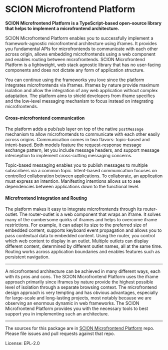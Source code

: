 SCION Microfrontend Platform
============================

**SCION Microfrontend Platform is a TypeScript-based open-source library that helps to implement a microfrontend architecture.**

SCION Microfrontend Platform enables you to successfully implement a framework-agnostic microfrontend architecture using iframes. It provides you fundamental APIs for microfrontends to communicate with each other across origin, allows embedding microfrontends using a web component and enables routing between microfrontends. SCION Microfrontend Platform is a lightweight, web stack agnostic library that has no user-facing components and does not dictate any form of application structure.

You can continue using the frameworks you love since the platform integrates microfrontends via iframes. Iframes by nature provide maximum isolation and allow the integration of any web application without complex adaptation. The platform aims to shield developers from iframe specifics and the low-level messaging mechanism to focus instead on integrating microfrontends.

#### Cross-microfrontend communication

The platform adds a pub/sub layer on top of the native `postMessage` mechanism to allow microfrontends to communicate with each other easily across origins. Communication comes in two flavors: topic-based and intent-based. Both models feature the request-response message exchange pattern, let you include message headers, and support message interception to implement cross-cutting messaging concerns.

Topic-based messaging enables you to publish messages to multiple subscribers via a common topic. Intent-based communication focuses on controlled collaboration between applications. To collaborate, an application must express an intention. Manifesting intentions allows us to see dependencies between applications down to the functional level.

#### Microfrontend Integration and Routing

The platform makes it easy to integrate microfrontends through its router-outlet. The router-outlet is a web component that wraps an iframe. It solves many of the cumbersome quirks of iframes and helps to overcome iframe restrictions. For example, it can adapt its size to the preferred size of embedded content, supports keyboard event propagation and allows you to pass contextual data to embedded content. Using the router, you control which web content to display in an outlet. Multiple outlets can display different content, determined by different outlet names, all at the same time. Routing works across application boundaries and enables features such as persistent navigation.

***
A microfrontend architecture can be achieved in many different ways, each with its pros and cons. The SCION Microfrontend Platform uses the iframe approach primarily since iframes by nature provide the highest possible level of isolation through a separate browsing context. The microfrontend design approach is very tempting and has obvious advantages, especially for large-scale and long-lasting projects, most notably because we are observing an enormous dynamic in web frameworks. The SCION Microfrontend Platform provides you with the necessary tools to best support you in implementing such an architecture.
***

The sources for this package are in [SCION Microfrontend Platform](https://github.com/SchweizerischeBundesbahnen/scion-microfrontend-platform) repo. Please file issues and pull requests against that repo.

License: EPL-2.0
